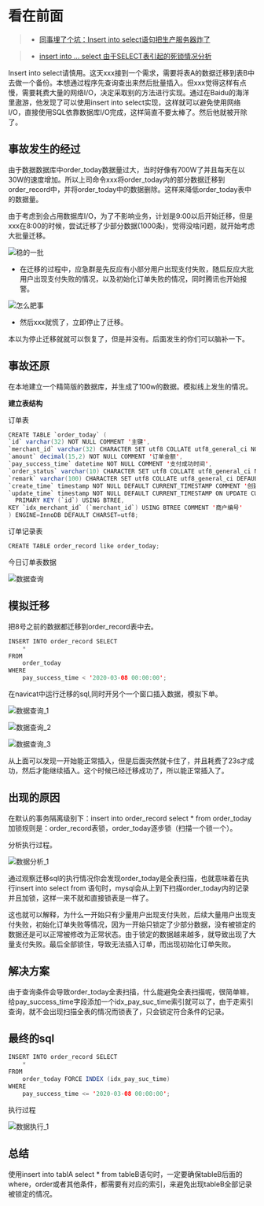看在前面
====

> * <a href="https://urlify.cn/2qmAju">同事埋了个坑：Insert into select语句把生产服务器炸了</a>

> * <a href="https://blog.csdn.net/asdfsadfasdfsa/article/details/83030011">insert into ... select 由于SELECT表引起的死锁情况分析</a>

Insert into select请慎用。这天xxx接到一个需求，需要将表A的数据迁移到表B中去做一个备份。本想通过程序先查询查出来然后批量插入。但xxx觉得这样有点慢，需要耗费大量的网络I/O，决定采取别的方法进行实现。通过在Baidu的海洋里遨游，他发现了可以使用insert into select实现，这样就可以避免使用网络I/O，直接使用SQL依靠数据库I/O完成，这样简直不要太棒了。然后他就被开除了。

事故发生的经过
------

由于数据数据库中order_today数据量过大，当时好像有700W了并且每天在以30W的速度增加。所以上司命令xxx将order_today内的部分数据迁移到order_record中，并将order_today中的数据删除。这样来降低order_today表中的数据量。

由于考虑到会占用数据库I/O，为了不影响业务，计划是9:00以后开始迁移，但是xxx在8:00的时候，尝试迁移了少部分数据(1000条)，觉得没啥问题，就开始考虑大批量迁移。

![稳的一批]()

* 在迁移的过程中，应急群是先反应有小部分用户出现支付失败，随后反应大批用户出现支付失败的情况，以及初始化订单失败的情况，同时腾讯也开始报警。

![怎么肥事]()

* 然后xxx就慌了，立即停止了迁移。

本以为停止迁移就就可以恢复了，但是并没有。后面发生的你们可以脑补一下。

事故还原
------

在本地建立一个精简版的数据库，并生成了100w的数据。模拟线上发生的情况。

**建立表结构**

订单表

```java
CREATE TABLE `order_today` (
`id` varchar(32) NOT NULL COMMENT '主键',
`merchant_id` varchar(32) CHARACTER SET utf8 COLLATE utf8_general_ci NOT NULL COMMENT '商户编号',
`amount` decimal(15,2) NOT NULL COMMENT '订单金额',
`pay_success_time` datetime NOT NULL COMMENT '支付成功时间',
`order_status` varchar(10) CHARACTER SET utf8 COLLATE utf8_general_ci NOT NULL COMMENT '支付状态  S：支付成功、F：订单支付失败',
`remark` varchar(100) CHARACTER SET utf8 COLLATE utf8_general_ci DEFAULT NULL COMMENT '备注',
`create_time` timestamp NOT NULL DEFAULT CURRENT_TIMESTAMP COMMENT '创建时间',
`update_time` timestamp NOT NULL DEFAULT CURRENT_TIMESTAMP ON UPDATE CURRENT_TIMESTAMP COMMENT '修改时间 -- 修改时自动更新',
  PRIMARY KEY (`id`) USING BTREE,
KEY `idx_merchant_id` (`merchant_id`) USING BTREE COMMENT '商户编号'
) ENGINE=InnoDB DEFAULT CHARSET=utf8;
```

订单记录表

```java
CREATE TABLE order_record like order_today;
```

今日订单表数据

![数据查询]()

模拟迁移
------

把8号之前的数据都迁移到order_record表中去。

```java
INSERT INTO order_record SELECT
    * 
FROM
    order_today 
WHERE
    pay_success_time < '2020-03-08 00:00:00';
```

在navicat中运行迁移的sql,同时开另个一个窗口插入数据，模拟下单。

![数据查询_1]()

![数据查询_2]()

![数据查询_3]()

从上面可以发现一开始能正常插入，但是后面突然就卡住了，并且耗费了23s才成功，然后才能继续插入。这个时候已经迁移成功了，所以能正常插入了。

出现的原因
------

在默认的事务隔离级别下：insert into order_record select * from order_today 加锁规则是：order_record表锁，order_today逐步锁（扫描一个锁一个）。

分析执行过程。

![数据分析_1]()

通过观察迁移sql的执行情况你会发现order_today是全表扫描，也就意味着在执行insert into select from 语句时，mysql会从上到下扫描order_today内的记录并且加锁，这样一来不就和直接锁表是一样了。

这也就可以解释，为什么一开始只有少量用户出现支付失败，后续大量用户出现支付失败，初始化订单失败等情况，因为一开始只锁定了少部分数据，没有被锁定的数据还是可以正常被修改为正常状态。由于锁定的数据越来越多，就导致出现了大量支付失败。最后全部锁住，导致无法插入订单，而出现初始化订单失败。

解决方案
------

由于查询条件会导致order_today全表扫描，什么能避免全表扫描呢，很简单嘛，给pay_success_time字段添加一个idx_pay_suc_time索引就可以了，由于走索引查询，就不会出现扫描全表的情况而锁表了，只会锁定符合条件的记录。

最终的sql
------

```java
INSERT INTO order_record SELECT
    * 
FROM
    order_today FORCE INDEX (idx_pay_suc_time)
WHERE
    pay_success_time <= '2020-03-08 00:00:00';
```

执行过程

![数据执行_1]()

总结
------

使用insert into tablA select * from tableB语句时，一定要确保tableB后面的where，order或者其他条件，都需要有对应的索引，来避免出现tableB全部记录被锁定的情况。
